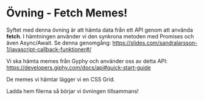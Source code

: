 # Övning - Fetch Memes!

Syftet med denna övning är att hämta data från ett API genom att använda **fetch**. 
I hämtningen använder vi den synkrona metoden med Promises och även Async/Await.
Se denna genomgång: https://slides.com/sandralarsson-1/javascript-callback-funktioner#/

Vi ska hämta memes från Gyphy och använder oss av detta API:
https://developers.giphy.com/docs/api#quick-start-guide

De memes vi hämtar lägger vi en CSS Grid. 

Ladda hem filerna så börjar vi övningen tillsammans!
